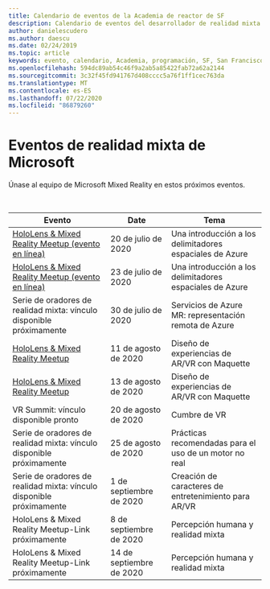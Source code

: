 ```yaml
---
title: Calendario de eventos de la Academia de reactor de SF
description: Calendario de eventos del desarrollador de realidad mixta en el reactor de San Francisco.
author: danielescudero
ms.author: daescu
ms.date: 02/24/2019
ms.topic: article
keywords: evento, calendario, Academia, programación, SF, San Francisco, reactor
ms.openlocfilehash: 594dc89ab54c46f9a2ab5a85422fab72a62a2144
ms.sourcegitcommit: 3c32f45fd941767d408cccc5a76f1ff1cec763da
ms.translationtype: MT
ms.contentlocale: es-ES
ms.lasthandoff: 07/22/2020
ms.locfileid: "86879260"
---
```

# <a name="microsoft-mixed-reality-events"></a>Eventos de realidad mixta de Microsoft

Únase al equipo de Microsoft Mixed Reality en estos próximos eventos.

<br>

|Evento|Date|Tema|
|-------------|-------------|-----|
| [HoloLens & Mixed Reality Meetup (evento en línea)](https://www.meetup.com/hololens-mr/)| 20 de julio de 2020|Una introducción a los delimitadores espaciales de Azure|
| [HoloLens & Mixed Reality Meetup (evento en línea)](https://www.meetup.com/hololens-mr/)| 23 de julio de 2020|Una introducción a los delimitadores espaciales de Azure|
| Serie de oradores de realidad mixta: vínculo disponible próximamente|30 de julio de 2020|Servicios de Azure MR: representación remota de Azure|
| [HoloLens & Mixed Reality Meetup](https://www.meetup.com/hololens-mr/)|11 de agosto de 2020|Diseño de experiencias de AR/VR con Maquette|
| [HoloLens & Mixed Reality Meetup](https://www.meetup.com/hololens-mr/)|13 de agosto de 2020|Diseño de experiencias de AR/VR con Maquette|
| VR Summit: vínculo disponible pronto|20 de agosto de 2020|Cumbre de VR|
| Serie de oradores de realidad mixta: vínculo disponible próximamente|25 de agosto de 2020|Prácticas recomendadas para el uso de un motor no real|
| Serie de oradores de realidad mixta: vínculo disponible próximamente|1 de septiembre de 2020|Creación de caracteres de entretenimiento para AR/VR|
| HoloLens & Mixed Reality Meetup-Link próximamente|8 de septiembre de 2020|Percepción humana y realidad mixta|
| HoloLens & Mixed Reality Meetup-Link próximamente|14 de septiembre de 2020|Percepción humana y realidad mixta|


